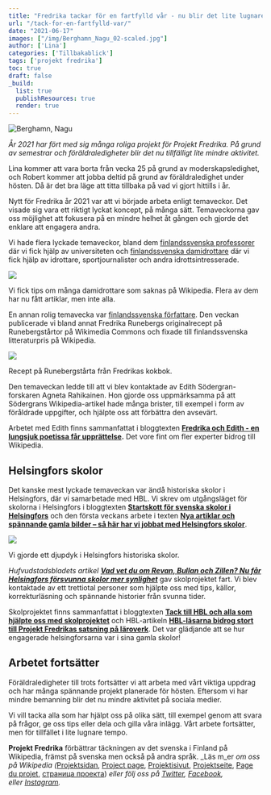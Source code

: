 ```yaml
---
title: "Fredrika tackar för en fartfylld vår - nu blir det lite lugnare tempo"
url: "/tack-for-en-fartfylld-var/"
date: "2021-06-17"
images: ["/img/Berghamn_Nagu_02-scaled.jpg"]
author: ['Lina']
categories: ['Tillbakablick']
tags: ['projekt fredrika']
toc: true
draft: false
_build:
  list: true
  publishResources: true
  render: true
---
```


![Berghamn, Nagu](/img/Berghamn_Nagu_02-scaled.jpg)


_År 2021 har fört med sig många roliga projekt för Projekt Fredrika. På grund av semestrar och föräldraledigheter blir det nu tillfälligt lite mindre aktivitet._

Lina kommer att vara borta från vecka 25 på grund av moderskapsledighet, och Robert kommer att jobba deltid på grund av föräldraledighet under hösten. Då är det bra läge att titta tillbaka på vad vi gjort hittills i år.

Nytt för Fredrika år 2021 var att vi började arbeta enligt temaveckor. Det visade sig vara ett riktigt lyckat koncept, på många sätt. Temaveckorna gav oss möjlighet att fokusera på en mindre helhet åt gången och gjorde det enklare att engagera andra.

Vi hade flera lyckade temaveckor, bland dem [finlandssvenska professorer](https://projektfredrika.fi/utbildningsveckan/) där vi fick hjälp av universiteten och [finlandssvenska damidrottare](https://projektfredrika.fi/finlandssvenska-damidrottare-och-annat-vi-gjorde-den-har-veckan/) där vi fick hjälp av idrottare, sportjournalister och andra idrottsintresserade. 

![](/img/2021/03/idrottare2-1024x1024.jpg)

Vi fick tips om många damidrottare som saknas på Wikipedia. Flera av dem har nu fått artiklar, men inte alla.

En annan rolig temavecka var [finlandssvenska författare](https://projektfredrika.fi/fredrikas-recept-och-forfattarveckan/). Den veckan publicerade vi bland annat Fredrika Runebergs originalrecept på Runebergstårtor på Wikimedia Commons och fixade till finlandssvenska litteraturpris på Wikipedia.

![](/img/2021/02/Runebergsbakelse_i_Fredrika_Runeberg_receptbok_1850-talet-1024x811.jpg)

Recept på Runebergstårta från Fredrikas kokbok.

Den temaveckan ledde till att vi blev kontaktade av Edith Södergran-forskaren Agneta Rahikainen. Hon gjorde oss uppmärksamma på att Södergrans Wikipedia-artikel hade många brister, till exempel i form av föråldrade uppgifter, och hjälpte oss att förbättra den avsevärt.

Arbetet med Edith finns sammanfattat i bloggtexten **[Fredrika och Edith - en lungsjuk poetissa får upprättelse](https://projektfredrika.fi/fredrika-och-edith/).** Det vore fint om fler experter bidrog till Wikipedia.

Helsingfors skolor
------------------

Det kanske mest lyckade temaveckan var ändå historiska skolor i Helsingfors, där vi samarbetade med HBL. Vi skrev om utgångsläget för skolorna i Helsingfors i bloggtexten **[Startskott för svenska skolor i Helsingfors](https://projektfredrika.fi/svenska-skolor-i-helsingfors/)** och den första veckans arbete i texten [**Nya artiklar och spännande gamla bilder – så här har vi jobbat med Helsingfors skolor**](https://projektfredrika.fi/skolor-i-helsingfors-nya-artiklar-och-gamla-bilder/).

![](/img/2021/03/HKMS000005_00000was-1024x712.jpg)

Vi gjorde ett djupdyk i Helsingfors historiska skolor.

_Hufvudstadsbladets artikel **[Vad vet du om Revan, Bullan och Zillen? Nu får Helsingfors försvunna skolor mer synlighet](https://www.hbl.fi/artikel/vad-vet-du-om-revan-bullan-och-zillen-nu-far-helsingfors-forsvunna-skolor-mer-synlighet/)**_ gav skolprojektet fart. Vi blev kontaktade av ett trettiotal personer som hjälpte oss med tips, källor, korrekturläsning och spännande historier från svunna tider.

Skolprojektet finns sammanfattat i bloggtexten [**Tack till HBL och alla som hjälpte oss med skolprojektet**](https://projektfredrika.fi/skolprojektet-tackblogg/) och HBL-artikeln [**HBL-läsarna bidrog stort till Projekt Fredrikas satsning på läroverk**](https://www.hbl.fi/artikel/hbl-lasarna-bidrog-stort-till-projekt-fredrikas-satsning-pa-laroverk/). Det var glädjande att se hur engagerade helsingforsarna var i sina gamla skolor!

Arbetet fortsätter
------------------

Föräldraledigheter till trots fortsätter vi att arbeta med vårt viktiga uppdrag och har många spännande projekt planerade för hösten. Eftersom vi har mindre bemanning blir det nu mindre aktivitet på sociala medier.

Vi vill tacka alla som har hjälpt oss på olika sätt, till exempel genom att svara på frågor, ge oss tips eller dela och gilla våra inlägg. Vårt arbete fortsätter, men för tillfället i lite lugnare tempo.

**Projekt Fredrika** förbättrar täckningen av det svenska i Finland på Wikipedia, främst på svenska men också på andra språk. _Läs m_er _om oss på Wikipedia (_[Projektsidan](https://sv.wikipedia.org/wiki/Wikipedia:Projekt_Fredrika), [Project page](https://en.wikipedia.org/wiki/Wikipedia:Projekt_Fredrika), [Projektisivut](https://fi.wikipedia.org/wiki/Wikipedia:Projekt_Fredrika), [Projektseite](https://de.wikipedia.org/wiki/Wikipedia:Projekt_Fredrika), [Page du projet](https://fr.wikipedia.org/wiki/Wikipedia:Projekt_Fredrika), [страница проекта](https://ru.wikipedia.org/wiki/Wikipedia:Projekt_Fredrika)) _eller följ oss på [Twitter](https://twitter.com/projektfredrika), [Facebook](https://www.facebook.com/projektfredrika/), eller [Instagram](http://instagram.com/projektfredrika)._